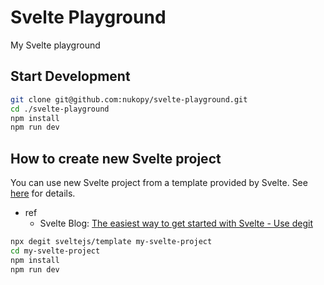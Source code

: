 # Svelte Playground

My Svelte playground

## Start Development

```sh
git clone git@github.com:nukopy/svelte-playground.git
cd ./svelte-playground
npm install
npm run dev
```

## How to create new Svelte project

You can use new Svelte project from a template provided by Svelte. See [here](https://svelte.dev/blog/the-easiest-way-to-get-started#2_Use_degit) for details.

- ref
  - Svelte Blog: [The easiest way to get started with Svelte - Use degit](https://svelte.dev/blog/the-easiest-way-to-get-started#2_Use_degit)

```sh
npx degit sveltejs/template my-svelte-project
cd my-svelte-project
npm install
npm run dev
```
